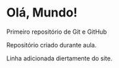 # Olá, Mundo!

 Primeiro repositório de Git e GitHub

Repositório criado durante aula.

Linha adicionada diertamente do site.
